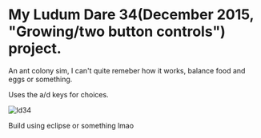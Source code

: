# My Ludum Dare 34(December 2015, "Growing/two button controls") project.
An ant colony sim, I can't quite remeber how it works, balance food and eggs or something.

Uses the a/d keys for choices.

![ld34](https://github.com/Madlumi/LD34/assets/61489225/be954fc9-e100-4d29-a9dc-32dbc222d9fb)

Build using eclipse or something lmao
